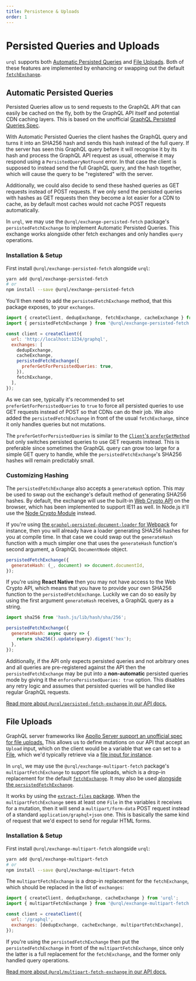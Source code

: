 ```yaml
---
title: Persistence & Uploads
order: 1
---
```


# Persisted Queries and Uploads

`urql` supports both [Automatic Persisted
Queries](https://www.apollographql.com/docs/apollo-server/performance/apq/) and [File
Uploads](https://www.apollographql.com/docs/apollo-server/data/file-uploads/).
Both of these features are implemented by enhancing or swapping out the default
[`fetchExchange`](../api/core.md#fetchexchange).

## Automatic Persisted Queries

Persisted Queries allow us to send requests to the GraphQL API that can easily be cached on the fly,
both by the GraphQL API itself and potential CDN caching layers. This is based on the unofficial
[GraphQL Persisted Queries
Spec](https://github.com/apollographql/apollo-link-persisted-queries#apollo-engine).

With Automatic Persisted Queries the client hashes the GraphQL query and turns it into an SHA256
hash and sends this hash instead of the full query. If the server has seen this GraphQL query before
it will recognise it by its hash and process the GraphQL API request as usual, otherwise it may
respond using a `PersistedQueryNotFound` error. In that case the client is supposed to instead send
the full GraphQL query, and the hash together, which will cause the query to be "registered" with the
server.

Additionally, we could also decide to send these hashed queries as GET requests instead of POST
requests. If we only send the persisted queries with hashes as GET requests then they become a lot
easier for a CDN to cache, as by default most caches would not cache POST requests automatically.

In `urql`, we may use the `@urql/exchange-persisted-fetch` package's `persistedFetchExchange` to
implement Automatic Persisted Queries. This exchange works alongside other fetch exchanges and only
handles `query` operations.

### Installation & Setup

First install `@urql/exchange-persisted-fetch` alongside `urql`:

```sh
yarn add @urql/exchange-persisted-fetch
# or
npm install --save @urql/exchange-persisted-fetch
```

You'll then need to add the `persistedFetchExchange` method, that this package exposes,
to your `exchanges`.

```js
import { createClient, dedupExchange, fetchExchange, cacheExchange } from 'urql';
import { persistedFetchExchange } from '@urql/exchange-persisted-fetch';

const client = createClient({
  url: 'http://localhost:1234/graphql',
  exchanges: [
    dedupExchange,
    cacheExchange,
    persistedFetchExchange({
      preferGetForPersistedQueries: true,
    }),
    fetchExchange,
  ],
});
```

As we can see, typically it's recommended to set `preferGetForPersistedQueries` to `true` to force
all persisted queries to use GET requests instead of POST so that CDNs can do their job.
We also added the `persistedFetchExchange` in front of the usual `fetchExchange`, since it only
handles queries but not mutations.

The `preferGetForPersistedQueries` is similar to the [`Client`'s
`preferGetMethod`](../api/core.md#client) but only switches persisted queries to use GET requests
instead. This is preferable since sometimes the GraphQL query can grow too large for a simple GET
query to handle, while the `persistedFetchExchange`'s SHA256 hashes will remain predictably small.

### Customizing Hashing

The `persistedFetchExchange` also accepts a `generateHash` option. This may be used to swap out the
exchange's default method of generating SHA256 hashes. By default, the exchange will use the
built-in [Web Crypto API](https://developer.mozilla.org/en-US/docs/Web/API/Web_Crypto_API) on the
browser, which has been implemented to support IE11 as well. In Node.js it'll use the [Node
Crypto Module](https://nodejs.org/api/crypto.html) instead.

If you're using [the `graphql-persisted-document-loader` for
Webpack](https://github.com/leoasis/graphql-persisted-document-loader) for instance, then you will
already have a loader generating SHA256 hashes for you at compile time. In that case we could swap
out the `generateHash` function with a much simpler one that uses the `generateHash` function's
second argument, a GraphQL `DocumentNode` object.

```js
persistedFetchExchange({
  generateHash: (_, document) => document.documentId,
});
```

If you're using **React Native** then you may not have access to the Web Crypto API, which means
that you have to provide your own SHA256 function to the `persistedFetchExchange`. Luckily we can do
so easily by using the first argument `generateHash` receives, a GraphQL query as a string.

```js
import sha256 from 'hash.js/lib/hash/sha/256';

persistedFetchExchange({
  generateHash: async query => {
    return sha256().update(query).digest('hex');
  },
});
```

Additionally, if the API only expects persisted queries and not arbitrary ones and all queries are
pre-registered against the API then the `persistedFetchExchange` may be put into a **non-automatic**
persisted queries mode by giving it the `enforcePersistedQueries: true` option. This disables any
retry logic and assumes that persisted queries will be handled like regular GraphQL requests.

[Read more about `@urql/persisted-fetch-exchange` in our API
docs.](../api/persisted-fetch-exchange.md)

## File Uploads

GraphQL server frameworks like [Apollo Server support an unofficial spec for file
uploads.](https://www.apollographql.com/docs/apollo-server/data/file-uploads/) This allows us to
define mutations on our API that accept an `Upload` input, which on the client would be a variable
that we can set to a [File](https://developer.mozilla.org/en-US/docs/Web/API/File), which we'd
typically retrieve via a [file input for
instance](https://developer.mozilla.org/en-US/docs/Web/API/File/Using_files_from_web_applications).

In `urql`, we may use the `@urql/exchange-multipart-fetch` package's `multipartFetchExchange` to
support file uploads, which is a drop-in replacement for the default
[`fetchExchange`](../api/core.md#fetchexchange). It may also be used [alongside the
`persistedFetchExchange`](#automatic-persisted-queries).

It works by using the [`extract-files` package](https://www.npmjs.com/package/extract-files). When
the `multipartFetchExchange` sees at least one `File` in the variables it receives for a mutation,
then it will send a `multipart/form-data` POST request instead of a standard `application/graphql+json`
one. This is basically the same kind of request that we'd expect to send for regular HTML forms.

### Installation & Setup

First install `@urql/exchange-multipart-fetch` alongside `urql`:

```sh
yarn add @urql/exchange-multipart-fetch
# or
npm install --save @urql/exchange-multipart-fetch
```

The `multipartFetchExchange` is a drop-in replacement for the `fetchExchange`, which should be
replaced in the list of `exchanges`:

```js
import { createClient, dedupExchange, cacheExchange } from 'urql';
import { multipartFetchExchange } from '@urql/exchange-multipart-fetch';

const client = createClient({
  url: '/graphql',
  exchanges: [dedupExchange, cacheExchange, multipartFetchExchange],
});
```

If you're using the `persistedFetchExchange` then put the `persistedFetchExchange` in front of the
`multipartFetchExchange`, since only the latter is a full replacement for the `fetchExchange`, and
the former only handled query operations.

[Read more about `@urql/multipart-fetch-exchange` in our API
docs.](../api/multipart-fetch-exchange.md)
